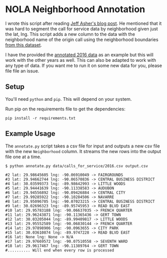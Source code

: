 # NOLA Neighborhood Annotation

I wrote this script after reading [Jeff Asher's blog post](https://nolacrimenews.com/2016/07/30/another-terrific-update-to-data-nola-gov/).
He mentioned that it was hard to segment the call for service data by neighborhood given just the lat, lng.
This script adds a new column to the data with the neighborhood name of the origin call using the neighborhood boundaries
[from this dataset](https://data.nola.gov/Geographic-Base-Layers/NOLA-Neighborhood-Statistical-Areas/ukvx-5dku).

I have the provided the [annotated 2016 data](data/calls_for_service/2016_annotated.csv) as an example
but this will work with the other years as well. This can also be adapted to work with any type of data.
If you want me to run it on some new data for you, please file file an issue.

## Setup

You'll need `python` and `pip`. This will depend on your system.

Run pip on the requirements file to get the dependencies:

```
pip install -r requirements.txt
```

## Example Usage

The `annotate.py` script takes a csv file for input and outputs a new csv file with the new `Neighborhood` column.
It streams the new rows into the output file one at a time.

```
$ python annotate.py data/calls_for_service/2016.csv output.csv

#2 lat: 29.98645605 lng: -90.06910049 -> FAIRGROUNDS
#3 lat: 29.94662744 lng: -90.06570836 -> CENTRAL BUSINESS DISTRICT
#4 lat: 30.03599373 lng: -89.98642993 -> LITTLE WOODS
#5 lat: 29.94441639 lng: -90.11338583 -> AUDUBON
#6 lat: 29.94556892 lng: -90.09426884 -> CENTRAL CITY
#7 lat: 29.99285922 lng: -90.10284506 -> NAVARRE
#8 lat: 29.95096705 lng: -90.07023215 -> CENTRAL BUSINESS DISTRICT
#9 lat: 30.02696323 lng: -89.95745953 -> READ BLVD EAST
#10 lat: 29.95783188 lng: -90.06637035 -> FRENCH QUARTER
#11 lat: 29.96243871 lng: -90.11365436 -> GERT TOWN
#12 lat: 30.03205044 lng: -89.99409817 -> LITTLE WOODS
#13 lat: 29.95552589 lng: -90.06830144 -> FRENCH QUARTER
#14 lat: 29.97898906 lng: -90.0963655 -> CITY PARK
#15 lat: 30.03610874 lng: -89.9747228 -> READ BLVD EAST
#16 lat: None lng: None -> N/A
#17 lat: 29.97669572 lng: -90.07510558 -> SEVENTH WARD
#18 lat: 29.9617467 lng: -90.11389764 -> GERT TOWN
#.......... Will end when every row is processed
```
